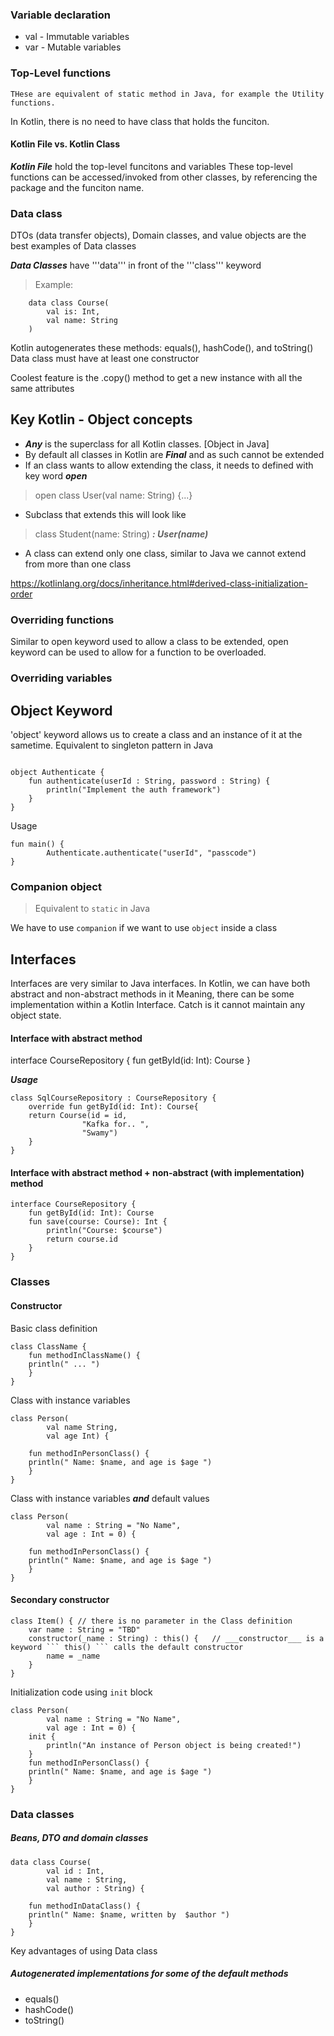 ### Variable declaration 

* val - Immutable variables
* var - Mutable variables 

### Top-Level functions
    THese are equivalent of static method in Java, for example the Utility functions.
In Kotlin, there is no need to have class that holds the funciton. 

#### Kotlin File vs. Kotlin Class 
___Kotlin File___ hold the top-level funcitons and variables 
These top-level functions can be accessed/invoked from other classes, by referencing the package and the funciton name. 

### Data class 
DTOs (data transfer objects), Domain classes, and value objects are the best examples of Data classes 

***Data Classes*** have '''data''' in front of the '''class''' keyword 
> Example: 
``` 
    data class Course(
        val is: Int,
        val name: String
    )
``` 

Kotlin autogenerates these methods: equals(), hashCode(), and toString()
Data class must have at least one constructor 

Coolest feature is the .copy() method to get a new instance with all the same attributes

## Key Kotlin - Object concepts 

* ___Any___ is the superclass for all Kotlin classes. [Object in Java]
* By default all classes in Kotlin are ___Final___ and as such cannot be extended 
* If an class wants to allow extending the class, it needs to defined with key word ___open___ 
> open class User(val name: String) {...}
* Subclass that extends this will look like 
> class Student(name: String) ___: User(name)___
* A class can extend only one class, similar to Java we cannot extend from more than one class 

<https://kotlinlang.org/docs/inheritance.html#derived-class-initialization-order>

### Overriding functions 
Similar to open keyword used to allow a class to be extended, open keyword can be used to allow for a function to be overloaded. 

### Overriding variables 

## Object Keyword 

'object' keyword allows us to create a class and an instance of it at the sametime. 
Equivalent to singleton pattern in Java
```

object Authenticate {
    fun authenticate(userId : String, password : String) {
        println("Implement the auth framework") 
    }
}
```
Usage 
```
fun main() {
        Authenticate.authenticate("userId", "passcode")
}
```

### Companion object 

> Equivalent to ```static``` in Java

We have to use ```companion``` if we want to use ```object``` inside a class

## Interfaces 

Interfaces are very similar to Java interfaces. In Kotlin, we can have both abstract and non-abstract methods in it 
Meaning, there can be some implementation within a Kotlin Interface. Catch is it cannot maintain any object state. 

#### Interface with abstract method 
interface CourseRepository {
    fun getById(id: Int): Course
}

___Usage___
```
class SqlCourseRepository : CourseRepository {
    override fun getById(id: Int): Course{
    return Course(id = id, 
                "Kafka for.. ",
                "Swamy")   
    }
} 
```

#### Interface with abstract method + non-abstract (with implementation) method
```
interface CourseRepository {
    fun getById(id: Int): Course
    fun save(course: Course): Int {
        println("Course: $course")
        return course.id
    }
}
```

### Classes

#### Constructor

Basic class definition

```
class ClassName {
    fun methodInClassName() {
    println(" ... ")
    }
}
```

Class with instance variables

```
class Person(
        val name String,
        val age Int) {
        
    fun methodInPersonClass() {
    println(" Name: $name, and age is $age ")
    }
}
```

Class with instance variables ___and___ default values

```
class Person(
        val name : String = "No Name",
        val age : Int = 0) {
        
    fun methodInPersonClass() {
    println(" Name: $name, and age is $age ")
    }
}
```

#### Secondary constructor

```
class Item() { // there is no parameter in the Class definition 
    var name : String = "TBD"
    constructor(_name : String) : this() {   // ___constructor___ is a keyword ``` this() ``` calls the default constructor 
        name = _name
    }
}

```

Initialization code using ```init``` block

```
class Person(
        val name : String = "No Name",
        val age : Int = 0) {
    init {
        println("An instance of Person object is being created!")
    }
    fun methodInPersonClass() {
    println(" Name: $name, and age is $age ")
    }
}
```

### Data classes

##### Beans, DTO and domain classes

```
data class Course(
        val id : Int,
        val name : String,
        val author : String) {
        
    fun methodInDataClass() {
    println(" Name: $name, written by  $author ")
    }
}
```

Key advantages of using Data class

##### Autogenerated implementations for some of the default methods

* equals()
* hashCode()
* toString()

































